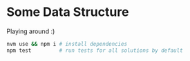 # Some Data Structure 

Playing around :)

```bash
nvm use && npm i # install dependencies
npm test         # run tests for all solutions by default
```
